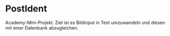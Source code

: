 # PostIdent

Academy-Mini-Projekt. Ziel ist es Bildinput in Text umzuwandeln und diesen mit einer Datenbank abzugleichen.